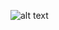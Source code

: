 ![alt text](https://media.csesoc.org.au/content/images/2021/10/Screen-Shot-2021-10-20-at-20.09.33.png)
